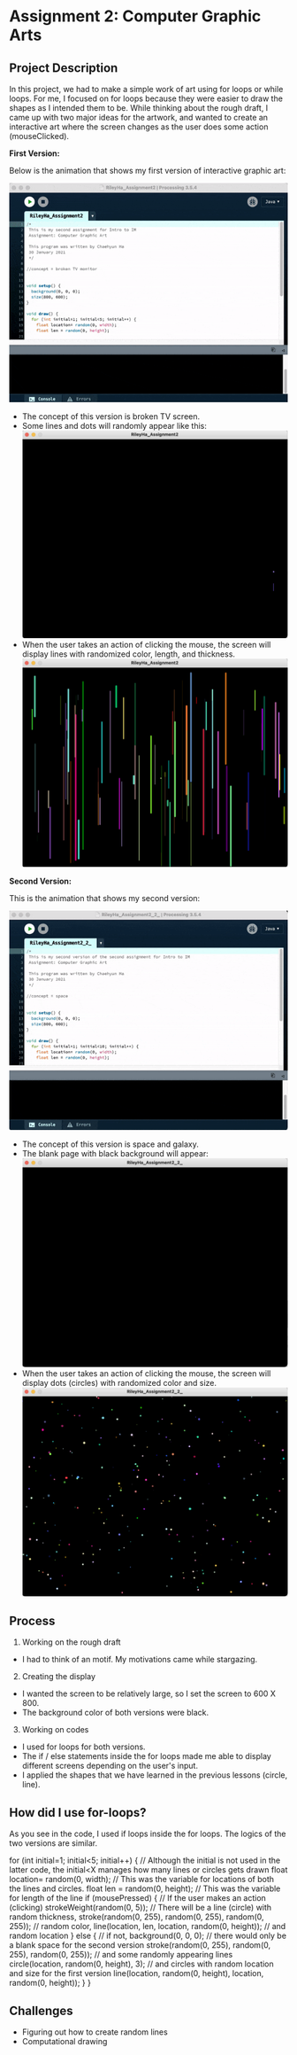 # Assignment 2: Computer Graphic Arts 

## Project Description
In this project, we had to make a simple work of art using for loops or while loops. For me, I focused on for loops because they were easier to draw the shapes as I intended them to be. While thinking about the rough draft, I came up with two major ideas for the artwork, and wanted to create an interactive art where the screen changes as the user does some action (mouseClicked). 

**First Version:**

Below is the animation that shows my first version of interactive graphic art:

![](images/Ass2A.gif)
- The concept of this version is broken TV screen. 
- Some lines and dots will randomly appear like this: 
![](images/Ass2a_NotClicked.png)
- When the user takes an action of clicking the mouse, the screen will display lines with randomized color, length, and thickness.
![](images/Ass2a_Clicked.png)


**Second Version:**

This is the animation that shows my second version:

![](images/Ass2B.gif)
- The concept of this version is space and galaxy. 
- The blank page with black background will appear:
![](images/Ass2b_NotClicked.png)
- When the user takes an action of clicking the mouse, the screen will display dots (circles) with randomized color and size.
![](images/Ass2b_Clicked.png)

## Process
1) Working on the rough draft
- I had to think of an motif. My motivations came while stargazing.
2) Creating the display
- I wanted the screen to be relatively large, so I set the screen to 600 X 800.
- The background color of both versions were black.
3) Working on codes
- I used for loops for both versions.
- The if / else statements inside the for loops made me able to display different screens depending on the user's input.
- I applied the shapes that we have learned in the previous lessons (circle, line).

## How did I use for-loops?
As you see in the code, I used if loops inside the for loops. The logics of the two versions are similar.

for (int initial=1; initial<5; initial++) { // Although the initial is not used in the latter code, the initial<X manages how many lines or circles gets drawn
    float location= random(0, width); // This was the variable for locations of both the lines and circles.
    float len = random(0, height); // This was the variable for length of the line
    if (mousePressed) { // If the user makes an action (clicking)
      strokeWeight(random(0, 5)); // There will be a line (circle) with random thickness,
      stroke(random(0, 255), random(0, 255), random(0, 255)); // random color, 
      line(location, len, location, random(0, height)); // and random location
    } else { // if not, 
      background(0, 0, 0); // there would only be a blank space for the second version
      stroke(random(0, 255), random(0, 255), random(0, 255)); // and some randomly appearing lines 
      circle(location, random(0, height), 3); // and circles with random location and size for the first version
      line(location, random(0, height), location, random(0, height));
    }
  }

## Challenges
- Figuring out how to create random lines 
- Computational drawing 
